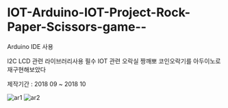# IOT-Arduino-IOT-Project-Rock-Paper-Scissors-game--

Arduino IDE 사용 <P>
 I2C LCD 관련 라이브러리사용 필수 
IOT 관련 오락실 짱깨뽀 코인오락기를 아두이노로 재구현해보았다 <P>
제작기간 : 2018 09 ~ 2018 10<p>



![ar1](https://user-images.githubusercontent.com/55124264/71949129-b6280700-3215-11ea-8117-1f3ec9108f0b.png)
![ar2](https://user-images.githubusercontent.com/55124264/71949130-b6280700-3215-11ea-9697-7ce24751c9e6.png)
